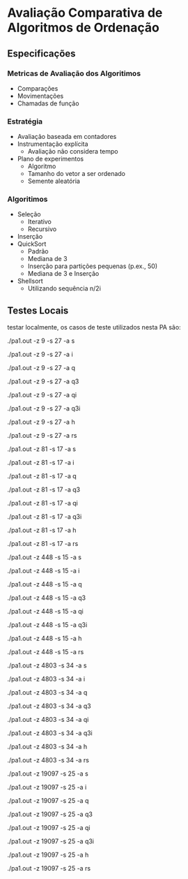 # Avaliação Comparativa de Algoritmos de Ordenação
## Especificações
### Metricas de Avaliação dos Algoritimos
- Comparações
- Movimentações
- Chamadas de função

### Estratégia
- Avaliação baseada em contadores
- Instrumentação explícita
    - Avaliação não considera tempo
- Plano de experimentos
    - Algoritmo
    - Tamanho do vetor a ser ordenado
    - Semente aleatória
### Algoritimos
- Seleção
    - Iterativo
    - Recursivo
- Inserção
- QuickSort
    - Padrão
    - Mediana de 3
    - Inserção para partições pequenas (p.ex., 50)
    - Mediana de 3 e Inserção
- Shellsort
    - Utilizando sequência n/2i


## Testes Locais
testar localmente, os casos de teste utilizados nesta PA são:

./pa1.out -z 9 -s 27 -a s

./pa1.out -z 9 -s 27 -a i

./pa1.out -z 9 -s 27 -a q

./pa1.out -z 9 -s 27 -a q3

./pa1.out -z 9 -s 27 -a qi

./pa1.out -z 9 -s 27 -a q3i

./pa1.out -z 9 -s 27 -a h

./pa1.out -z 9 -s 27 -a rs

./pa1.out -z 81 -s 17 -a s

./pa1.out -z 81 -s 17 -a i

./pa1.out -z 81 -s 17 -a q

./pa1.out -z 81 -s 17 -a q3

./pa1.out -z 81 -s 17 -a qi

./pa1.out -z 81 -s 17 -a q3i

./pa1.out -z 81 -s 17 -a h

./pa1.out -z 81 -s 17 -a rs

./pa1.out -z 448 -s 15 -a s

./pa1.out -z 448 -s 15 -a i

./pa1.out -z 448 -s 15 -a q

./pa1.out -z 448 -s 15 -a q3

./pa1.out -z 448 -s 15 -a qi

./pa1.out -z 448 -s 15 -a q3i

./pa1.out -z 448 -s 15 -a h

./pa1.out -z 448 -s 15 -a rs

./pa1.out -z 4803 -s 34 -a s

./pa1.out -z 4803 -s 34 -a i

./pa1.out -z 4803 -s 34 -a q

./pa1.out -z 4803 -s 34 -a q3

./pa1.out -z 4803 -s 34 -a qi

./pa1.out -z 4803 -s 34 -a q3i

./pa1.out -z 4803 -s 34 -a h

./pa1.out -z 4803 -s 34 -a rs

./pa1.out -z 19097 -s 25 -a s

./pa1.out -z 19097 -s 25 -a i

./pa1.out -z 19097 -s 25 -a q

./pa1.out -z 19097 -s 25 -a q3

./pa1.out -z 19097 -s 25 -a qi

./pa1.out -z 19097 -s 25 -a q3i

./pa1.out -z 19097 -s 25 -a h

./pa1.out -z 19097 -s 25 -a rs